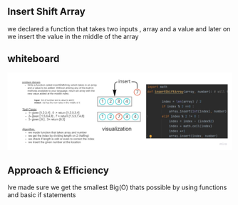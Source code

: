 ## Insert Shift Array
we declared a function that takes two inputs , array and a value
and later on we insert the value in the middle of the array 
## whiteboard
![my work](./Untitled.jpg)
## Approach & Efficiency
Ive made sure we get the smallest Big(O) thats possible by using functions and basic if statements 
